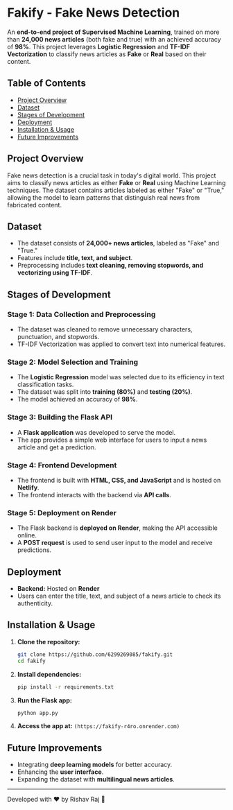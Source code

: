 # Fakify - Fake News Detection

An **end-to-end project of Supervised Machine Learning**, trained on more than **24,000 news articles** (both fake and true) with an achieved accuracy of **98%**. This project leverages **Logistic Regression** and **TF-IDF Vectorization** to classify news articles as **Fake** or **Real** based on their content.

## Table of Contents

- [Project Overview](#project-overview)
- [Dataset](#dataset)
- [Stages of Development](#stages-of-development)
- [Deployment](#deployment)
- [Installation & Usage](#installation--usage)
- [Future Improvements](#future-improvements)

## Project Overview

Fake news detection is a crucial task in today's digital world. This project aims to classify news articles as either **Fake** or **Real** using Machine Learning techniques. The dataset contains articles labeled as either "Fake" or "True," allowing the model to learn patterns that distinguish real news from fabricated content.

## Dataset

- The dataset consists of **24,000+ news articles**, labeled as "Fake" and "True."
- Features include **title, text, and subject**.
- Preprocessing includes **text cleaning, removing stopwords, and vectorizing using TF-IDF**.

## Stages of Development

### **Stage 1: Data Collection and Preprocessing**

- The dataset was cleaned to remove unnecessary characters, punctuation, and stopwords.
- TF-IDF Vectorization was applied to convert text into numerical features.

### **Stage 2: Model Selection and Training**

- The **Logistic Regression** model was selected due to its efficiency in text classification tasks.
- The dataset was split into **training (80%)** and **testing (20%)**.
- The model achieved an accuracy of **98%**.

### **Stage 3: Building the Flask API**

- A **Flask application** was developed to serve the model.
- The app provides a simple web interface for users to input a news article and get a prediction.

### **Stage 4: Frontend Development**

- The frontend is built with **HTML, CSS, and JavaScript** and is hosted on **Netlify**.
- The frontend interacts with the backend via **API calls**.

### **Stage 5: Deployment on Render**

- The Flask backend is **deployed on Render**, making the API accessible online.
- A **POST request** is used to send user input to the model and receive predictions.

## Deployment

- **Backend:** Hosted on **Render**
- Users can enter the title, text, and subject of a news article to check its authenticity.

## Installation & Usage

1. **Clone the repository:**
   ```sh
   git clone https://github.com/6299269085/fakify.git
   cd fakify
   ```
2. **Install dependencies:**
   ```sh
   pip install -r requirements.txt
   ```
3. **Run the Flask app:**
   ```sh
   python app.py
   ```
4. **Access the app at:** `(https://fakify-r4ro.onrender.com)`

## Future Improvements

- Integrating **deep learning models** for better accuracy.
- Enhancing the **user interface**.
- Expanding the dataset with **multilingual news articles**.

---

Developed with ❤️ by Rishav Raj 🚀

